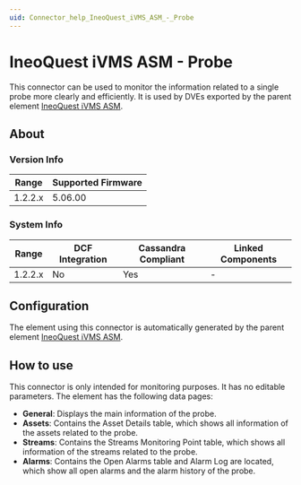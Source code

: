 ```yaml
---
uid: Connector_help_IneoQuest_iVMS_ASM_-_Probe
---
```


# IneoQuest iVMS ASM - Probe

This connector can be used to monitor the information related to a single probe more clearly and efficiently. It is used by DVEs exported by the parent element [IneoQuest iVMS ASM](xref:Connector_help_IneoQuest_iVMS_ASM).

## About

### Version Info

| **Range** | **Supported Firmware** |
|-----------|------------------------|
| 1.2.2.x   | 5.06.00                |

### System Info

| **Range** | **DCF Integration** | **Cassandra Compliant** | **Linked Components** |
|-----------|---------------------|-------------------------|-----------------------|
| 1.2.2.x   | No                  | Yes                     | \-                    |

## Configuration

The element using this connector is automatically generated by the parent element [IneoQuest iVMS ASM](xref:Connector_help_IneoQuest_iVMS_ASM).

## How to use

This connector is only intended for monitoring purposes. It has no editable parameters.
The element has the following data pages:

- **General**: Displays the main information of the probe.
- **Assets**: Contains the Asset Details table, which shows all information of the assets related to the probe.
- **Streams**: Contains the Streams Monitoring Point table, which shows all information of the streams related to the probe.
- **Alarms**: Contains the Open Alarms table and Alarm Log are located, which show all open alarms and the alarm history of the probe.
